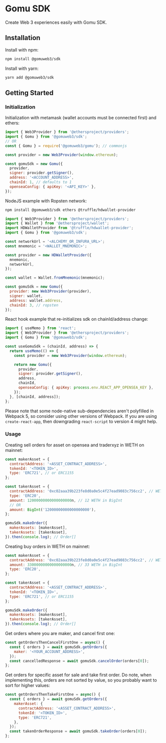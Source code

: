 # Gomu SDK
Create Web 3 experiences easily with Gomu SDK.

## Installation

Install with npm:
```bash
npm install @gomuweb3/sdk
```

Install with yarn:
```bash
yarn add @gomuweb3/sdk
```

## Getting Started

### Initialization

Initialization with metamask (wallet accounts must be connected first) and ethers:

```JavaScript
import { Web3Provider } from '@ethersproject/providers';
import { Gomu } from '@gomuweb3/sdk';
// OR
const { Gomu } = require('@gomuweb3/gomu'); // commonjs

const provider = new Web3Provider(window.ethereum);

const gomuSdk = new Gomu({
  provider,
  signer: provider.getSigner(),
  address: '<ACCOUNT_ADDRESS>',
  chainId: 1, // defaults to 1
  openseaConfig: { apiKey: '<API_KEY>' },
});
```

NodeJS example with Ropsten network:

```bash
npm install @gomuweb3/sdk ethers @truffle/hdwallet-provider
```

```Javascript
import { Web3Provider } from '@ethersproject/providers';
import { Wallet } from '@ethersproject/wallet';
import HDWalletProvider from '@truffle/hdwallet-provider';
import { Gomu } from '@gomuweb3/sdk';

const networkUrl = '<ALCHEMY_OR_INFURA_URL>';
const mnemonic = '<WALLET_MNEMONIC>';

const provider = new HDWalletProvider({
  mnemonic,
  networkUrl,
});

const wallet = Wallet.fromMnemonic(mnemonic);

const gomuSdk = new Gomu({
  provider: new Web3Provider(provider),
  signer: wallet,
  address: wallet.address,
  chainId: 3, // ropsten
});
```

React hook example that re-initializes sdk on chainId/address change:

```JavaScript
import { useMemo } from 'react';
import { Web3Provider } from '@ethersproject/providers';
import { Gomu } from '@gomuweb3/sdk';

const useGomuSdk = (chainId, address) => {
  return useMemo(() => {
    const provider = new Web3Provider(window.ethereum);

    return new Gomu({
      provider,
      signer: provider.getSigner(),
      address,
      chainId,
      openseaConfig: { apiKey: process.env.REACT_APP_OPENSEA_KEY },
    });
  }, [chainId, address]);
};
```

Please note that some node-native sub-dependencies aren't polyfilled in Webpack 5, so consider using other versions of Webpack. If you are using `create-react-app`, then downgrading `react-script` to version 4 might help.

### Usage

Creating sell orders for asset on opensea and traderxyz in WETH on mainnet:

```JavaScript
const makerAsset = {
  contractAddress: '<ASSET_CONTRACT_ADDRESS>',
  tokenId: '<TOKEN_ID>',
  type: 'ERC721', // or ERC1155
};

const takerAsset = {
  contractAddress: '0xc02aaa39b223fe8d0a0e5c4f27ead9083c756cc2', // WETH ERC20 Contract Address
  type: 'ERC20',
  amount: 12000000000000000000n, // 12 WETH in BigInt
  // OR
  amount: BigInt('12000000000000000000'),
};

gomuSdk.makeOrder({
  makerAssets: [makerAsset],
  takerAssets: [takerAsset],
}).then(console.log); // Order[]
```

Creating buy orders in WETH on mainnet:

```JavaScript
const makerAsset = {
  contractAddress: '0xc02aaa39b223fe8d0a0e5c4f27ead9083c756cc2', // WETH ERC20 Contract Address
  amount: 33000000000000000000n, // 33 WETH in BigInt
  type: 'ERC20',
};

const takerAsset = {
  contractAddress: '<ASSET_CONTRACT_ADDRESS>',
  tokenId: '<TOKEN_ID>',
  type: 'ERC721', // or ERC1155
};

gomuSdk.makeOrder({
  makerAssets: [makerAsset],
  takerAssets: [takerAsset],
}).then(console.log); // Order[]
```

Get orders where you are maker, and cancel first one:

```JavaScript
const getOrdersThenCancelFirstOne = async() {
  const { orders } = await gomuSdk.getOrders({
    maker: '<YOUR_ACCOUNT_ADDRESS>',
  });
  const cancelledResponse = await gomuSdk.cancelOrder(orders[0]);
};
```

Get orders for specific asset for sale and take first order. Do note, when implementing this, orders are not sorted by value, so you probably want to sort for higher values:

```JavaScript
const getOrdersThenTakeFirstOne = async() {
  const { orders } = await gomuSdk.getOrders({
    makerAsset: {
      contractAddress: '<ASSET_CONTRACT_ADDRESS>',
      tokenId: '<TOKEN_ID>',
      type: 'ERC721',
    },
  });
  const takenOrderResponse = await gomuSdk.takeOrder(orders[0]);
};
```

